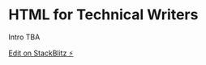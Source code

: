 # HTML for Technical Writers

Intro TBA

[Edit on StackBlitz ⚡️](https://stackblitz.com/edit/github-eytdrg?file=README.md)  
